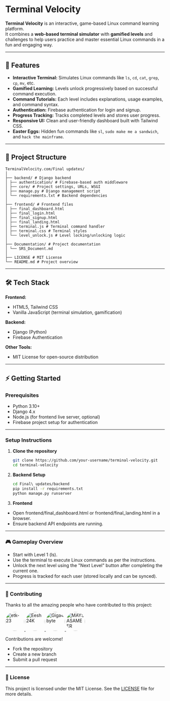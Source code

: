 # Terminal Velocity

**Terminal Velocity** is an interactive, game-based Linux command learning platform.  
It combines a **web-based terminal simulator** with **gamified levels** and challenges to help users practice and master essential Linux commands in a fun and engaging way.

---

## 🚀 Features

- **Interactive Terminal:** Simulates Linux commands like `ls`, `cd`, `cat`, `grep`, `cp`, `mv`, etc.
- **Gamified Learning:** Levels unlock progressively based on successful command execution.
- **Command Tutorials:** Each level includes explanations, usage examples, and command syntax.
- **Authentication:** Firebase authentication for login and signup.
- **Progress Tracking:** Tracks completed levels and stores user progress.
- **Responsive UI:** Clean and user-friendly dashboard built with Tailwind CSS.
- **Easter Eggs:** Hidden fun commands like `sl`, `sudo make me a sandwich`, and `hack the mainframe`.

---

## 📂 Project Structure
```
TerminalVelocity.com/Final updates/
│
├── backend/ # Django backend
│ ├── authentication/ # Firebase-based auth middleware
│ ├── core/ # Project settings, URLs, WSGI
│ ├── manage.py # Django management script
│ └── requirements.txt # Backend dependencies
│
├── frontend/ # Frontend files
│ ├── final_dashboard.html
│ ├── final_login.html
│ ├── final_signup.html
│ ├── final_landing.html
│ ├── terminal.js # Terminal command handler
│ ├── terminal.css # Terminal styles
│ └── level_unlock.js # Level locking/unlocking logic
│
├── Documentation/ # Project documentation
│ └── SRS_Document.md
│
├── LICENSE # MIT License
└── README.md # Project overview
```
---

## 🛠️ Tech Stack

**Frontend:**  
- HTML5, Tailwind CSS  
- Vanilla JavaScript (terminal simulation, gamification)

**Backend:**  
- Django (Python)
- Firebase Authentication

**Other Tools:**  
- MIT License for open-source distribution

---

## ⚡ Getting Started

### Prerequisites
- Python 3.10+
- Django 4.x
- Node.js (for frontend live server, optional)
- Firebase project setup for authentication

---

### Setup Instructions

1. **Clone the repository**
   ```bash
   git clone https://github.com/your-username/terminal-velocity.git
   cd terminal-velocity

2. **Backend Setup**
    ```bash
    cd Final\ updates/backend
    pip install -r requirements.txt
    python manage.py runserver

3. **Frontend**
- Open frontend/final_dashboard.html or frontend/final_landing.html in a browser.
- Ensure backend API endpoints are running.

---

### 🎮 Gameplay Overview

- Start with Level 1 (ls).
- Use the terminal to execute Linux commands as per the instructions.
- Unlock the next level using the "Next Level" button after completing the current one.
- Progress is tracked for each user (stored locally and can be synced).

---

### 🤝 Contributing

Thanks to all the amazing people who have contributed to this project:

<a href="https://github.com/etk-23">
  <img src="https://github.com/etk-23.png" width="60px" style="border-radius:50%" alt="etk-23"/>
</a>
<a href="https://github.com/Eesh24K">
  <img src="https://github.com/Eesh24K.png" width="60px" style="border-radius:50%" alt="Eesh24K"/>
</a>
<a href="https://github.com/Giga4byte">
  <img src="https://github.com/Giga4byte.png" width="60px" style="border-radius:50%" alt="Giga4byte"/>
</a>
<a href="https://github.com/MAYSASAMEER">
  <img src="https://github.com/MAYSASAMEER.png" width="60px" style="border-radius:50%" alt="MAYSASAMEER"/>
</a>

Contributions are welcome!
- Fork the repository
- Create a new branch
- Submit a pull request

---

### 📜 License

This project is licensed under the MIT License.
See the [LICENSE](LICENSE.md) file for more details.


